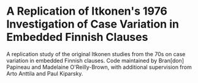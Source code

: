 # A Replication of Itkonen's 1976 Investigation of Case Variation in Embedded Finnish Clauses
A replication study of the original Itkonen studies from the 70s on case variation in embedded Finnish clauses. Code maintained by Bran[don] Papineau and Madelaine O'Reilly-Brown, with additional supervision from Arto Anttila and Paul Kiparsky. 
